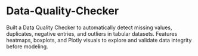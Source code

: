 # Data-Quality-Checker
Built a Data Quality Checker to automatically detect missing values, duplicates, negative entries, and outliers in tabular datasets. Features heatmaps, boxplots, and Plotly visuals to explore and validate data integrity before modeling.
